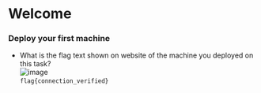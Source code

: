 # Welcome

### Deploy your first machine
- What is the flag text shown on website of the machine you deployed on this task? <br />
![image](https://github.com/user-attachments/assets/7068b50c-b516-47dd-b003-99d237947576)<br />
`flag{connection_verified} `
